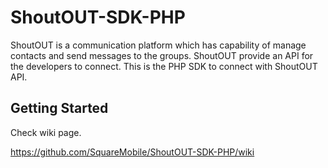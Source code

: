 # ShoutOUT-SDK-PHP
ShoutOUT is a communication platform which has capability of manage contacts and send messages to the groups. ShoutOUT provide an API for the developers to connect. This is the PHP SDK to connect with ShoutOUT API.


## Getting Started

Check wiki page.

https://github.com/SquareMobile/ShoutOUT-SDK-PHP/wiki




